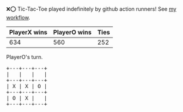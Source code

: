 :x::o: Tic-Tac-Toe played indefinitely by github action runners! See [my workflow](.github/workflows/play.yaml).

|PlayerX wins|PlayerO wins|Ties|
|-|-|-|
|634|560|252|

PlayerO's turn.

<pre>
+---+---+---+
|   |   |   |
+---+---+---+
| X | X | O |
+---+---+---+
| O | X |   |
+---+---+---+
</pre>
